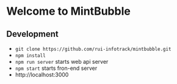 # Welcome to MintBubble

## Development
- `git clone https://github.com/rui-infotrack/mintbubble.git`
- `npm install`
- `npm run server` starts web api server
- `npm start` starts fron-end server
- http://localhost:3000

